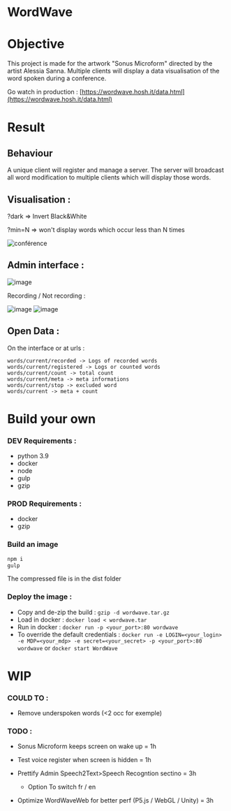 # WordWave 

# Objective

This project is made for the artwork "Sonus Microform" directed by the artist Alessia Sanna. 
Multiple clients will display a data visualisation of the word spoken during a conference. 

Go watch in production : [https://wordwave.hosh.it/data.html](https://wordwave.hosh.it/data.html)

# Result 

## Behaviour

A unique client will register and manage a server. 
The server will broadcast all word modification to multiple clients which will display those words.

## Visualisation : 

?dark => Invert Black&White

?min=N => won't display words which occur less than N times

![conférence](https://user-images.githubusercontent.com/8599093/159574811-6d00d700-837d-4f3f-ac5b-323d47cfb4d3.png)

## Admin interface : 

![image](https://user-images.githubusercontent.com/8599093/159574958-b7830c69-7c62-4d40-b575-9130d2910958.png)

 Recording / Not recording : 

![image](https://user-images.githubusercontent.com/8599093/159574985-8d5b1e44-8478-4ca1-b82b-3537f5e28e37.png)
![image](https://user-images.githubusercontent.com/8599093/159575004-59f309fb-8dc5-4ca5-a2ce-a5fea8479c65.png)

## Open Data : 
On the interface or at urls : 
```
words/current/recorded -> Logs of recorded words
words/current/registered -> Logs or counted words
words/current/count -> total count
words/current/meta -> meta informations
words/current/stop -> excluded word
words/current -> meta + count
```

# Build your own

### DEV Requirements : 
- python 3.9
- docker
- node
- gulp
- gzip

### PROD Requirements : 
- docker
- gzip

### Build an image
```cmd
npm i
gulp
```
The compressed file is in the dist folder

### Deploy the image :

- Copy and de-zip the build : `gzip -d wordwave.tar.gz`
- Load in docker : `docker load < wordwave.tar`
- Run in docker : `docker run -p <your_port>:80 wordwave`
- To override the default credentials : `docker run -e LOGIN=<your_login> -e MDP=<your_mdp> -e secret=<your_secret> -p <your_port>:80 wordwave` or `docker start WordWave`


# WIP

### COULD TO : 
- Remove underspoken words (<2 occ for exemple)
    
### TODO : 

- Sonus Microform keeps screen on wake up = 1h 
- Test voice register when screen is hidden = 1h

- Prettify Admin Speech2Text>Speech Recogntion sectino = 3h 
   - Option To switch fr / en

- Optimize WordWaveWeb for better perf (P5.js / WebGL / Unity) = 3h
